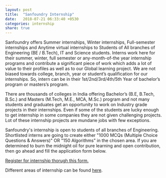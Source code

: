```yaml
---
layout: post
title:  "Sanfoundry Internship"
date:   2018-07-21 06:33:40 +0530
categories: internship
share: true
---
```

Sanfoundry offers Summer internships, Winter internships, Full-semester internships and Anytime virtual internships to Students of All branches of Engineering (BE / B.Tech), IT and Science students. Interns work here for their summer, winter, full semester or any-month-of-the year internship programs and contribute a significant piece of work which adds a lot of value to their profiles as well as to our Global learning project. We are not biased towards college, branch, year or student’s qualification for our internships. So, intern can be in their 1st/2nd/3rd/4th/5th Year of bachelor’s program or masters’s program.


There are thousands of colleges in India offering Bachelor’s (B.E, B.Tech, B.Sc.) and Masters (M.Tech, M.E., MCA, M.Sc.) program and not many students and graduates get an opportunity to work on Industry grade projects in their internships. Even if some of the students are lucky enough to get internship in some companies they are not given challenging projects. Lot of these internship projects are mundane jobs with few exceptions.


Sanfoundry's internship is open to students of all branches of Engineering. Shortlisted interns are going to create either "1000 MCQs (Multiple Choice Questions & Answers)" OR "150 Algorithms" in the chosen area. If you are determined to burn the midnight oil for pure learning and open contribution, then go ahead and fill the application form below.

[Register for internship thorugh this form.](https://docs.google.com/forms/d/e/1FAIpQLSe7ASG2K7ALhHHWIVDFqy3TwYwyP3oI6MYGIJuFoM277HPwQQ/viewform?pli=1)


Different areas of internship can be found [here](https://www.sanfoundry.com/internship-topics/).
